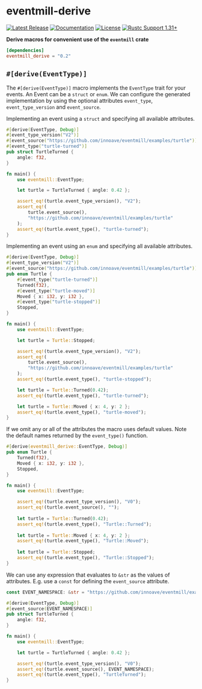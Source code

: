 # eventmill-derive &emsp;

[![Latest Release]][crates.io]
[![Documentation]][docs.rs]
[![License]](LICENSE)
[![Rustc Support 1.31+]][Rust 1.31]

[Latest Release]: https://img.shields.io/crates/v/eventmill_derive.svg
[crates.io]: https://crates.io/crates/eventmill_derive
[Documentation]: https://docs.rs/eventmill/badge.svg
[docs.rs]: https://docs.rs/eventmill_derive
[License]: https://img.shields.io/badge/license-MIT%2FApache_2.0-blue.svg
[MIT]: https://opensource.org/licenses/MIT
[Apache-2.0]: https://www.apache.org/licenses/LICENSE-2.0
[Rustc Support 1.31+]: https://img.shields.io/badge/rustc-1.31+-lightgray.svg
[Rust 1.31]: https://blog.rust-lang.org/2018/12/06/Rust-1.31-and-rust-2018.html

**Derive macros for convenient use of the `eventmill` crate**

```toml
[dependencies]
eventmill_derive = "0.2"    
```

## `#[derive(EventType)]`

The `#[derive(EventType)]` macro implements the `EventType` trait for your events. An Event can be
a `struct` or `enum`. We can configure the generated implementation by using the optional attributes
`event_type`, `event_type_version` and `event_source`.

Implementing an event using a `struct` and specifying all available attributes.

```rust
#[derive(EventType, Debug)]
#[event_type_version("V2")]
#[event_source("https://github.com/innoave/eventmill/examples/turtle")]
#[event_type("turtle-turned")]
pub struct TurtleTurned {
    angle: f32,
}

fn main() {
    use eventmill::EventType;

    let turtle = TurtleTurned { angle: 0.42 };

    assert_eq!(turtle.event_type_version(), "V2");
    assert_eq!(
        turtle.event_source(),
        "https://github.com/innoave/eventmill/examples/turtle"
    );
    assert_eq!(turtle.event_type(), "turtle-turned");
}
```

Implementing an event using an `enum` and specifying all available attributes.

```rust
#[derive(EventType, Debug)]
#[event_type_version("V2")]
#[event_source("https://github.com/innoave/eventmill/examples/turtle")]
pub enum Turtle {
    #[event_type("turtle-turned")]
    Turned(f32),
    #[event_type("turtle-moved")]
    Moved { x: i32, y: i32 },
    #[event_type("turtle-stopped")]
    Stopped,
}

fn main() {
    use eventmill::EventType;

    let turtle = Turtle::Stopped;

    assert_eq!(turtle.event_type_version(), "V2");
    assert_eq!(
        turtle.event_source(),
        "https://github.com/innoave/eventmill/examples/turtle"
    );
    assert_eq!(turtle.event_type(), "turtle-stopped");

    let turtle = Turtle::Turned(0.42);
    assert_eq!(turtle.event_type(), "turtle-turned");

    let turtle = Turtle::Moved { x: 4, y: 2 };
    assert_eq!(turtle.event_type(), "turtle-moved");
}
```

If we omit any or all of the attributes the macro uses default values. Note the default names 
returned by the `event_type()` function.

```rust
#[derive(eventmill_derive::EventType, Debug)]
pub enum Turtle {
    Turned(f32),
    Moved { x: i32, y: i32 },
    Stopped,
}

fn main() { 
    use eventmill::EventType;

    assert_eq!(turtle.event_type_version(), "V0");
    assert_eq!(turtle.event_source(), "");
    
    let turtle = Turtle::Turned(0.42);
    assert_eq!(turtle.event_type(), "Turtle::Turned");
    
    let turtle = Turtle::Moved { x: 4, y: 2 };
    assert_eq!(turtle.event_type(), "Turtle::Moved");
    
    let turtle = Turtle::Stopped;
    assert_eq!(turtle.event_type(), "Turtle::Stopped");
}
```

We can use any expression that evaluates to `&str` as the values of attributes. E.g. use a `const`
for defining the `event_source` attribute.

```rust
const EVENT_NAMESPACE: &str = "https://github.com/innoave/eventmill/examples/turtle";

#[derive(EventType, Debug)]
#[event_source(EVENT_NAMESPACE)]
pub struct TurtleTurned {
    angle: f32,
}

fn main() {
    use eventmill::EventType;

    let turtle = TurtleTurned { angle: 0.42 };

    assert_eq!(turtle.event_type_version(), "V0");
    assert_eq!(turtle.event_source(), EVENT_NAMESPACE);
    assert_eq!(turtle.event_type(), "TurtleTurned");
}
```
